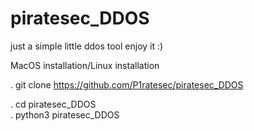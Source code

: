 # piratesec_DDOS
just a simple little ddos tool enjoy it :)

MacOS installation/Linux installation 

. git clone https://github.com/P1ratesec/piratesec_DDOS 

. cd piratesec_DDOS  
. python3 piratesec_DDOS   
